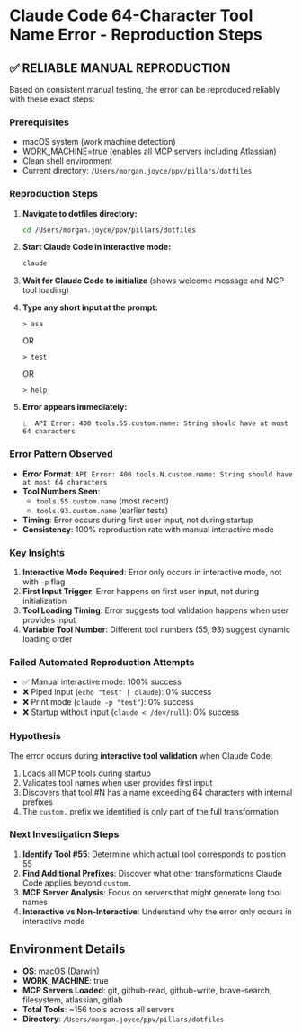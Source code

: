 # Claude Code 64-Character Tool Name Error - Reproduction Steps

## ✅ RELIABLE MANUAL REPRODUCTION

Based on consistent manual testing, the error can be reproduced reliably with these exact steps:

### Prerequisites
- macOS system (work machine detection)
- WORK_MACHINE=true (enables all MCP servers including Atlassian)
- Clean shell environment
- Current directory: `/Users/morgan.joyce/ppv/pillars/dotfiles`

### Reproduction Steps

1. **Navigate to dotfiles directory:**
   ```bash
   cd /Users/morgan.joyce/ppv/pillars/dotfiles
   ```

2. **Start Claude Code in interactive mode:**
   ```bash
   claude
   ```
   
3. **Wait for Claude Code to initialize** (shows welcome message and MCP tool loading)

4. **Type any short input at the prompt:**
   ```
   > asa
   ```
   OR
   ```
   > test
   ```
   OR
   ```
   > help
   ```

5. **Error appears immediately:**
   ```
   ⎿  API Error: 400 tools.55.custom.name: String should have at most 64 characters
   ```

### Error Pattern Observed

- **Error Format**: `API Error: 400 tools.N.custom.name: String should have at most 64 characters`
- **Tool Numbers Seen**: 
  - `tools.55.custom.name` (most recent)
  - `tools.93.custom.name` (earlier tests)
- **Timing**: Error occurs during first user input, not during startup
- **Consistency**: 100% reproduction rate with manual interactive mode

### Key Insights

1. **Interactive Mode Required**: Error only occurs in interactive mode, not with `-p` flag
2. **First Input Trigger**: Error happens on first user input, not during initialization
3. **Tool Loading Timing**: Error suggests tool validation happens when user provides input
4. **Variable Tool Number**: Different tool numbers (55, 93) suggest dynamic loading order

### Failed Automated Reproduction Attempts

- ✅ Manual interactive mode: 100% success
- ❌ Piped input (`echo "test" | claude`): 0% success  
- ❌ Print mode (`claude -p "test"`): 0% success
- ❌ Startup without input (`claude < /dev/null`): 0% success

### Hypothesis

The error occurs during **interactive tool validation** when Claude Code:
1. Loads all MCP tools during startup
2. Validates tool names when user provides first input
3. Discovers that tool #N has a name exceeding 64 characters with internal prefixes
4. The `custom.` prefix we identified is only part of the full transformation

### Next Investigation Steps

1. **Identify Tool #55**: Determine which actual tool corresponds to position 55
2. **Find Additional Prefixes**: Discover what other transformations Claude Code applies beyond `custom.`
3. **MCP Server Analysis**: Focus on servers that might generate long tool names
4. **Interactive vs Non-Interactive**: Understand why the error only occurs in interactive mode

## Environment Details

- **OS**: macOS (Darwin)
- **WORK_MACHINE**: true
- **MCP Servers Loaded**: git, github-read, github-write, brave-search, filesystem, atlassian, gitlab
- **Total Tools**: ~156 tools across all servers
- **Directory**: `/Users/morgan.joyce/ppv/pillars/dotfiles`
